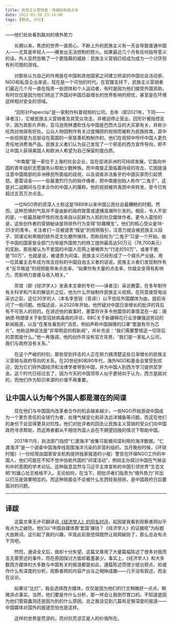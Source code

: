 ```yaml
---
title: 民族主义营销者：用偏执制造点击
date: 2022-01-30 23:14:00
tags: [翻译, 评论]
---
```

——他们处处看到敌对的境外势力
<!--more-->

　　长期以来，焦虑的世界一直担心，不断上升的民族主义有一天会导致普通中国人——尤其是年轻人——爆发出无法控制的怒火。如果最近几个月有任何指导意义的话，外人显然忽略了一个更隐蔽的威胁：民族主义营销已经成为成为一个讨厌但有利可图的游戏。

　　对那些认为自己的作用是在中国和其他国家之间建立桥梁的中国社会活动家、NGO和私营企业来说，现在是一个可怕的时代。在官媒支持下，民族主义营销者们最近几个月一直在指责一些团体和个人运动者，有时是因为他们接受外国资助，有时仅仅是因为他们转达了外国对中国日益增长的世界影响的担忧，甚至是在环境这样相对安全的领域。

　　“回形针Paperclip”是一家制作科普视频的公司。去年（即2021年，下同——译者注），它被民族主义营销者及其受众攻击，并被迫停止营业。回形针被指控反华，因为其影片声称，亚马逊雨林遭砍伐与中国是巴西大豆的大买家有关，并称少吃肉对地球有好处。公众人物因制作有关过度捕捞的视频而被称为民族败类，其中一些视频是为总部设在英国的一家慈善机构制作的，他们在视频中呼吁中国人更负责任地消费海产品。民族主义者们认为自己发现了一个邪恶的西方宣传导向，即不让中国人获得美国人和欧洲人希望为自己保留的蛋白质。

　　“中南屋”是一家位于上海的社会企业，旨在促进非洲的可持续发展。它面向中国的青年组织志愿服务以帮助少数种族。而中南屋正面临着持续的攻击，它因提请注意中国南部的非洲移民所面临的歧视，以及调查非法象牙的中国买家而引起愤怒。塞雷话金——一些最激烈行为的始作俑者，把中南屋创始人称作“二鬼子”，这是对二战期间与日本合作的中国人的蔑称。他的视频被共青团中央转发，至今已有超过五百万次点击。

　　一位NGO界的资深人士称这是1989年以来中国公民社会最糟糕的时期。然而，这种恐惧的气氛并不是由新的政府政策或逮捕浪潮所引发的。相反，令人不安的是，一些最具破坏性的攻击来自以前鲜为人知的社交媒体作者。更令人震惊的是，这些创作者的营销秘诀是将排外行为变得“妙趣横生”。他们的核心受众是18-25岁的青年。关注者们一旦被谴责“叛徒”的视频吸引，注意力就会被民族主义段子、阴谋论和黑暗的排外亚文化梗所保持，而称目标为“二鬼子”只是一个开始。由于中国的国家安全部门为举报外国势力的特工提供最高达50万元（78,700美元）的奖励，那些被认为不爱国的中国人在网上被嘲弄为“行走的50万”，或者干脆是“50万”，也就是说，被谴责为间谍。民族主义已经形成了一个娱乐产业链。用一位其雇主去年成为攻击目标的中国自由主义者的话说，民族主义者们发现制作有关“反华叛徒”的视频能带来点击率，“如果你有大量的点击率，你就会变得有影响力，而影响力直接与收入相关。”

　　茶馆（即《经济学人》发表本文章的专栏——译者注）采访赛雷，在多年制作有关科学和汽车的解说片之后，他为什么开始制作民族主义视频。在同意接受电话采访之前，这位30岁的人（本名李思锐（音译））以不信任外国媒体为由，提前询问了一些问题。他描述说，从2020年开始，他怀疑对中国日渐增长的批评的背后有不可告人的目的。在讲述他的故事时，塞雷将许多令他震惊的事情混在一起：唐纳德·特朗普关于新型冠状病毒病的评论、BBC关于新疆棉花行业涉嫌强迫劳动的新闻报道，以及“在某处看到的”消息，例如声称中国捐赠的口罩“里面有华为芯片”。他称这种说法是“非常明显的假新闻”，并补充说：“我们需要警惕这一切背后的意图是什么。”他一再强调，他的创作并没有官方背景，“我们是一家私人公司，我们与政府没有关系。”

　　在这个严峻的时刻，那些受到抨击的人正在努力搞清楚这些日渐增长的民族主义营销与政府导向的关系。在20世纪80和90年代，海外NGO和基金会曾受到欢迎，因为它们将外国经济和法律学者带到中国，并为中国人到西方学习提供奖学金。这个时代已经过去了，因为今天的中国领导人似乎更倾向于认为，西方是敌对的，而他们作为知识来源的价值不再重要。

## 让中国人认为每个外国人都是潜在的间谍

　　现在他们与中国国内改革者合作的机会越来越少，一些NGO开始游说中国成为一个更负责任的全球行为者，处理气候变化和非法远洋捕鱼等问题，而这在他们的身份下会显得更具对抗性。他们对批评者的回击让民族主义营销的受众们向中国政府寻求帮助，而这两者都从不相信外国人会在不期望回报的情况下帮助中国。

　　2021年11月，执法部门指控“仁渡海洋”收集可能被间谍利用的海洋数据。“仁渡海洋”是一个调查中国海岸线周围海洋污染的非营利组织。当月晚些时候，《环球时报》（一份经常由国家安全机构提供独家报道的小报）警告在环保NGO工作的中国人，他们可能在不知不觉中协助外国的“间谍活动”，例如主办探讨中国在气候谈判中的意图的学术论坛。这种敌意显然与习近平主席宣称的中国引领世界“生态文明”的雄心壮志格格不入。无论如何，在当下，把批评者们指责为“境外势力”并加以打压是效果明显的。而这种局面会不会被什么东西轻易扭转，是中国政府日后要面对的问题。

---

## 译跋

　　这篇文章无许可翻译自[《经济学人》的同名时评](https://www.economist.com/china/2022/01/08/chinas-online-nationalists-turn-paranoia-into-clickbait)，起因是我看到观察者网似乎有点为之破防。他们以“中国自媒体靠‘爱国’赚钱？《经济学人》的证据呢”为标题大放厥词。这引起了我的兴趣，毕竟此前我觉得既然让观网破防了，那么总会有点干货吧。

　　然而，通读全文后，我却十分失望。这篇文章用了大量篇幅陈述了很多对我而言无需赘述的事件，而在原因探讨方面却着墨甚少。事实上，《经济学人》和大多数西方媒体的大多数与中国有关的报道都是如此，通篇陈述而很少提出观点，抑或作什么有深度的分析。观察者网的内容产出与之相映成趣——几乎没有叙述，而全在议论。

　　如果论“比烂”，我会选择西方媒体，仅仅是因为他们的行文稍微好一点点，稍微讲点事实。当然，他们要是作什么分析，那一样会让我倒尽胃口的。不知道是因为他们管窥蠡测还是因为别的什么原因，总之我没见到几篇有足够深度的报道——中国媒体对国外的报道恐怕也是这样。

　　这样的世界是荒谬的，而对抗荒谬正是人的价值所在。